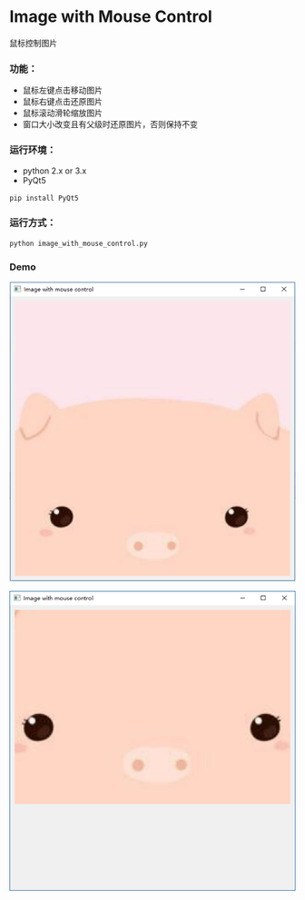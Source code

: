 # Image with Mouse Control

鼠标控制图片

### 功能：

- 鼠标左键点击移动图片
- 鼠标右键点击还原图片
- 鼠标滚动滑轮缩放图片
- 窗口大小改变且有父级时还原图片，否则保持不变

### 运行环境：

- python 2.x or 3.x
- PyQt5

```python
pip install PyQt5
```

### 运行方式：

```python
python image_with_mouse_control.py
```

### Demo

![](img/demo_1.png)

![](img/demo_2.png)
